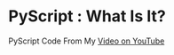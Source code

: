 # PyScript : What Is It?
PyScript Code From My [Video on YouTube](https://www.youtube.com/watch?v=10DEvIgygW0)
